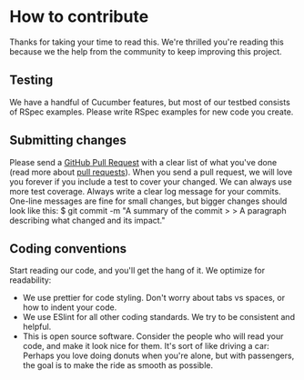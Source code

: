 # How to contribute
Thanks for taking your time to read this. We're thrilled you're reading this because we the help from the community to keep improving this project.

## Testing
We have a handful of Cucumber features, but most of our testbed consists of RSpec examples. Please write RSpec examples for new code you create.

## Submitting changes
Please send a [GitHub Pull Request](https://github.com/Hacker0x01/react-datepicker/pull/new/master) with a clear list of what you've done (read more about [pull requests](http://help.github.com/pull-requests/)). When you send a pull request, we will love you forever if you include a test to cover your changed. We can always use more test coverage. 
Always write a clear log message for your commits. One-line messages are fine for small changes, but bigger changes should look like this:
    $ git commit -m "A summary of the commit
    > 
    > A paragraph describing what changed and its impact."

## Coding conventions
Start reading our code, and you'll get the hang of it. We optimize for readability:
  * We use prettier for code styling. Don't worry about tabs vs spaces, or how to indent your code.
  * We use ESlint for all other coding standards. We try to be consistent and helpful.
  * This is open source software. Consider the people who will read your code, and make it look nice for them. It's sort of like driving a car: Perhaps you love doing donuts when you're alone, but with passengers, the goal is to make the ride as smooth as possible.
